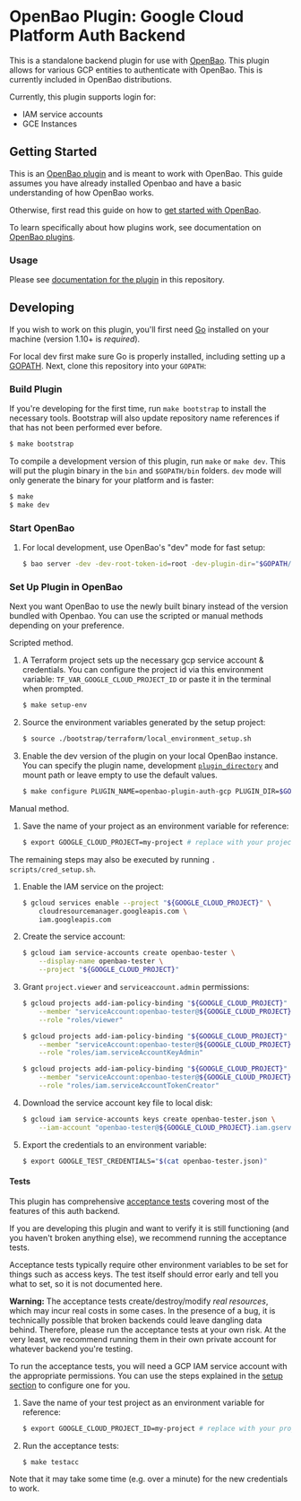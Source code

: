 # OpenBao Plugin: Google Cloud Platform Auth Backend

This is a standalone backend plugin for use with [OpenBao](https://www.github.com/openbao/openbao).
This plugin allows for various GCP entities to authenticate with OpenBao.
This is currently included in OpenBao distributions.

Currently, this plugin supports login for:

- IAM service accounts
- GCE Instances


## Getting Started

This is an [OpenBao plugin](https://openbao.org/docs/plugins/)
and is meant to work with OpenBao. This guide assumes you have already installed Openbao
and have a basic understanding of how OpenBao works.

Otherwise, first read this guide on how to [get started with
OpenBao](https://openbao.org/docs/get-started/developer-qs/).

To learn specifically about how plugins work, see documentation on [OpenBao plugins](https://openbao.org/docs/plugins/).

### Usage

Please see [documentation for the plugin](./docs/index.md) in this repository.

## Developing

If you wish to work on this plugin, you'll first need
[Go](https://www.golang.org) installed on your machine (version 1.10+ is
*required*).

For local dev first make sure Go is properly installed, including
setting up a [GOPATH](https://golang.org/doc/code.html#GOPATH).
Next, clone this repository into your `GOPATH`:

### Build Plugin

If you're developing for the first time, run `make bootstrap` to install the
necessary tools. Bootstrap will also update repository name references if that
has not been performed ever before.

   ```sh
   $ make bootstrap
   ```

To compile a development version of this plugin, run `make` or `make dev`.
This will put the plugin binary in the `bin` and `$GOPATH/bin` folders. `dev`
mode will only generate the binary for your platform and is faster:

   ```sh
   $ make
   $ make dev
   ```

### Start OpenBao

1. For local development, use OpenBao's "dev" mode for fast setup:

   ```sh
   $ bao server -dev -dev-root-token-id=root -dev-plugin-dir="$GOPATH/openbao-plugins"
   ```

### Set Up Plugin in OpenBao

Next you want OpenBao to use the newly built binary instead of the version bundled with Openbao.
You can use the scripted or manual methods depending on your preference.

Scripted method.

1. A Terraform project sets up the necessary gcp service account & credentials.
   You can configure the project id via this environment variable: `TF_VAR_GOOGLE_CLOUD_PROJECT_ID`
   or paste it in the terminal when prompted.

    ```sh
    $ make setup-env
    ```

2. Source the environment variables generated by the setup project:

    ```sh
    $ source ./bootstrap/terraform/local_environment_setup.sh
    ```

3. Enable the dev version of the plugin on your local OpenBao instance. You can specify the plugin name,
   development [`plugin_directory`](https://openbao.org/docs/configuration/#parameters)
   and mount path or leave empty to use the default values.

    ```sh
    $ make configure PLUGIN_NAME=openbao-plugin-auth-gcp PLUGIN_DIR=$GOPATH/openbao-plugins PLUGIN_PATH=gcp
    ```

Manual method.

1. Save the name of your project as an environment variable for reference:

    ```sh
    $ export GOOGLE_CLOUD_PROJECT=my-project # replace with your project ID
    ```
The remaining steps may also be executed by running `. scripts/cred_setup.sh`.

1. Enable the IAM service on the project:

    ```sh
    $ gcloud services enable --project "${GOOGLE_CLOUD_PROJECT}" \
        cloudresourcemanager.googleapis.com \
        iam.googleapis.com
    ```

1. Create the service account:

    ```sh
    $ gcloud iam service-accounts create openbao-tester \
        --display-name openbao-tester \
        --project "${GOOGLE_CLOUD_PROJECT}"
    ```

1. Grant `project.viewer` and `serviceaccount.admin` permissions:

    ```sh
    $ gcloud projects add-iam-policy-binding "${GOOGLE_CLOUD_PROJECT}" \
        --member "serviceAccount:openbao-tester@${GOOGLE_CLOUD_PROJECT}.iam.gserviceaccount.com" \
        --role "roles/viewer"

    $ gcloud projects add-iam-policy-binding "${GOOGLE_CLOUD_PROJECT}" \
        --member "serviceAccount:openbao-tester@${GOOGLE_CLOUD_PROJECT}.iam.gserviceaccount.com" \
        --role "roles/iam.serviceAccountKeyAdmin"

    $ gcloud projects add-iam-policy-binding "${GOOGLE_CLOUD_PROJECT}" \
        --member "serviceAccount:openbao-tester@${GOOGLE_CLOUD_PROJECT}.iam.gserviceaccount.com" \
        --role "roles/iam.serviceAccountTokenCreator"
    ```

1. Download the service account key file to local disk:

    ```sh
    $ gcloud iam service-accounts keys create openbao-tester.json \
        --iam-account "openbao-tester@${GOOGLE_CLOUD_PROJECT}.iam.gserviceaccount.com"
    ```

1. Export the credentials to an environment variable:

    ```sh
    $ export GOOGLE_TEST_CREDENTIALS="$(cat openbao-tester.json)"
    ```

#### Tests

This plugin has comprehensive [acceptance tests](https://en.wikipedia.org/wiki/Acceptance_testing)
covering most of the features of this auth backend.

If you are developing this plugin and want to verify it is still
functioning (and you haven't broken anything else), we recommend
running the acceptance tests.

Acceptance tests typically require other environment variables to be set for
things such as access keys. The test itself should error early and tell
you what to set, so it is not documented here.

**Warning:** The acceptance tests create/destroy/modify *real resources*,
which may incur real costs in some cases. In the presence of a bug,
it is technically possible that broken backends could leave dangling
data behind. Therefore, please run the acceptance tests at your own risk.
At the very least, we recommend running them in their own private
account for whatever backend you're testing.

To run the acceptance tests, you will need a GCP IAM service account with the
appropriate permissions. You can use the steps explained in the [setup section](#set-up-plugin-in-openbao) to configure one for you.

1. Save the name of your test project as an environment variable for reference:

    ```sh
    $ export GOOGLE_CLOUD_PROJECT_ID=my-project # replace with your project ID
    ```

1. Run the acceptance tests:

    ```sh
    $ make testacc
    ```

Note that it may take some time (e.g. over a minute) for the new credentials to work.

[install-gcloud]: https://cloud.google.com/sdk
